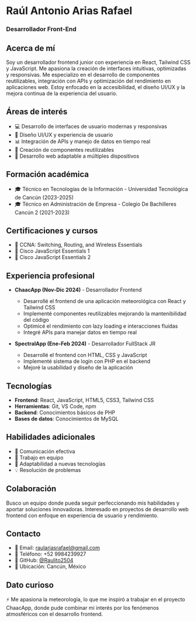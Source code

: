 # Raúl Antonio Arias Rafael
### Desarrollador Front-End

## Acerca de mí
Soy un desarrollador frontend junior con experiencia en React, Tailwind CSS y JavaScript. Me apasiona la creación de interfaces intuitivas, optimizadas y responsivas. Me especializo en el desarrollo de componentes reutilizables, integración con APIs y optimización del rendimiento en aplicaciones web. Estoy enfocado en la accesibilidad, el diseño UI/UX y la mejora continua de la experiencia del usuario.

## Áreas de interés
* 💻 Desarrollo de interfaces de usuario modernas y responsivas
* 🎨 Diseño UI/UX y experiencia de usuario
* 📊 Integración de APIs y manejo de datos en tiempo real
* 🔄 Creación de componentes reutilizables
* 📱 Desarrollo web adaptable a múltiples dispositivos

## Formación académica
* 🎓 Técnico en Tecnologías de la Información - Universidad Tecnológica de Cancún (2023-2025)
* 🎓 Técnico en Administración de Empresa - Colegio De Bachilleres Cancún 2 (2021-2023)

## Certificaciones y cursos
* 📜 CCNA: Switching, Routing, and Wireless Essentials
* 📜 Cisco JavaScript Essentials 1
* 📜 Cisco JavaScript Essentials 2

## Experiencia profesional
* **ChaacApp (Nov-Dic 2024)** - Desarrollador Frontend
  * Desarrollé el frontend de una aplicación meteorológica con React y Tailwind CSS
  * Implementé componentes reutilizables mejorando la mantenibilidad del código
  * Optimicé el rendimiento con lazy loading e interacciones fluidas
  * Integré APIs para manejar datos en tiempo real
  
* **SpectralApp (Ene-Feb 2024)** - Desarrollador FullStack JR
  * Desarrollé el frontend con HTML, CSS y JavaScript
  * Implementé sistema de login con PHP en el backend
  * Mejoré la usabilidad y diseño de la aplicación

## Tecnologías
* **Frontend**: React, JavaScript, HTML5, CSS3, Tailwind CSS
* **Herramientas**: Git, VS Code, npm
* **Backend**: Conocimientos básicos de PHP
* **Bases de datos**: Conocimientos de MySQL

## Habilidades adicionales
* 🤝 Comunicación efectiva
* 👥 Trabajo en equipo
* 🔄 Adaptabilidad a nuevas tecnologías
* 💡 Resolución de problemas

## Colaboración
Busco un equipo donde pueda seguir perfeccionando mis habilidades y aportar soluciones innovadoras. Interesado en proyectos de desarrollo web frontend con enfoque en experiencia de usuario y rendimiento.

## Contacto
* 📧 Email: raulariasrafael@gmail.com
* 📱 Teléfono: +52 9984239927
* 🐙 GitHub: [@Raulito2504](https://github.com/Raulito2504)
* 📍 Ubicación: Cancún, México

## Dato curioso
⚡ Me apasiona la meteorología, lo que me inspiró a trabajar en el proyecto ChaacApp, donde pude combinar mi interés por los fenómenos atmosféricos con el desarrollo frontend.
